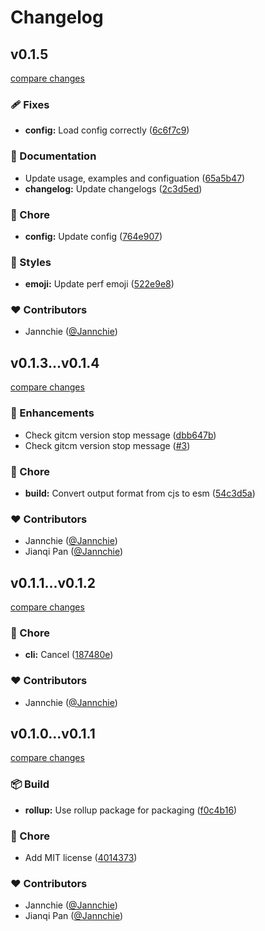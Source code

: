 # Changelog

## v0.1.5

[compare changes](https://github.com/Jannchie/gitcm/compare/v0.1.4...v0.1.5)

### 🩹 Fixes

- **config:** Load config correctly ([6c6f7c9](https://github.com/Jannchie/gitcm/commit/6c6f7c9))

### 📖 Documentation

- Update usage, examples and configuation ([65a5b47](https://github.com/Jannchie/gitcm/commit/65a5b47))
- **changelog:** Update changelogs ([2c3d5ed](https://github.com/Jannchie/gitcm/commit/2c3d5ed))

### 🏡 Chore

- **config:** Update config ([764e907](https://github.com/Jannchie/gitcm/commit/764e907))

### 🎨 Styles

- **emoji:** Update perf emoji ([522e9e8](https://github.com/Jannchie/gitcm/commit/522e9e8))

### ❤️ Contributors

- Jannchie ([@Jannchie](http://github.com/Jannchie))

## v0.1.3...v0.1.4

[compare changes](https://github.com/Jannchie/gitcm/compare/v0.1.3...v0.1.4)

### 🚀 Enhancements

- Check gitcm version stop message ([dbb647b](https://github.com/Jannchie/gitcm/commit/dbb647b))
- Check gitcm version stop message ([#3](https://github.com/Jannchie/gitcm/pull/3))

### 🏡 Chore

- **build:** Convert output format from cjs to esm ([54c3d5a](https://github.com/Jannchie/gitcm/commit/54c3d5a))

### ❤️ Contributors

- Jannchie ([@Jannchie](http://github.com/Jannchie))
- Jianqi Pan ([@Jannchie](http://github.com/Jannchie))

## v0.1.1...v0.1.2

[compare changes](https://github.com/Jannchie/gitcm/compare/v0.1.1...v0.1.2)

### 🏡 Chore

- **cli:** Cancel ([187480e](https://github.com/Jannchie/gitcm/commit/187480e))

### ❤️ Contributors

- Jannchie ([@Jannchie](http://github.com/Jannchie))

## v0.1.0...v0.1.1

[compare changes](https://github.com/Jannchie/gitcm/compare/v0.1.0...v0.1.1)

### 📦 Build

- **rollup:** Use rollup package for packaging ([f0c4b16](https://github.com/Jannchie/gitcm/commit/f0c4b16))

### 🏡 Chore

- Add MIT license ([4014373](https://github.com/Jannchie/gitcm/commit/4014373))

### ❤️ Contributors

- Jannchie ([@Jannchie](http://github.com/Jannchie))
- Jianqi Pan ([@Jannchie](http://github.com/Jannchie))
